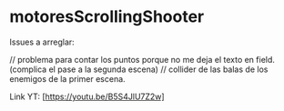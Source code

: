 # motoresScrollingShooter

Issues a arreglar:

// problema para contar los puntos porque no me deja el texto en field. (complica el pase a la segunda escena)
// collider de las balas de los enemigos de la primer escena.

Link YT: [https://youtu.be/B5S4JlU7Z2w]
